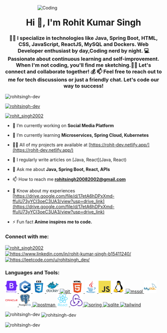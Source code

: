 <img align="right" alt="Coding" width="400" src="https://cdn.dribbble.com/users/416610/screenshots/4801105/coding_desk_flat_vector_ui_ux_design_illustration_motion_animation_gif2.gif">
<h1 align="center">Hi 👋, I'm Rohit Kumar Singh</h1>
<h3 align="center">👨‍💻 I specialize in technologies like Java, Spring Boot, HTML, CSS, JavaScript, ReactJS, MySQL and Dockers. Web Developer enthusiast by day,Coding nerd by night. 💻 Passionate about continuous learning and self-improvement. When I'm not coding, you'll find me sketching.🏋️‍♂ Let's connect and collaborate together! 💰 📫 Feel free to reach out to me for tech discussions or just a friendly chat. Let's code our way to success!</h3>

<p align="left"> <img src="https://komarev.com/ghpvc/?username=rohitsingh-dev&label=Profile%20views&color=0e75b6&style=flat" alt="rohitsingh-dev" /> </p>

<p align="left"> <a href="https://github.com/ryo-ma/github-profile-trophy"><img src="https://github-profile-trophy.vercel.app/?username=rohitsingh-dev" alt="rohitsingh-dev" /></a> </p>

<p align="left"> <a href="https://twitter.com/rohit_singh2002" target="blank"><img src="https://img.shields.io/twitter/follow/rohit_singh2002?logo=twitter&style=for-the-badge" alt="rohit_singh2002" /></a> </p>

- 🔭 I’m currently working on **Social Media Platform**

- 🌱 I’m currently learning **Microservices, Spring Cloud, Kubernetes**

- 👨‍💻 All of my projects are available at [https://rohit-dev.netlify.app/](https://rohit-dev.netlify.app/)

- 📝 I regularly write articles on [Java, React](Java, React)

- 💬 Ask me about **Java, Spring Boot, React, APIs**

- 📫 How to reach me **rohitsingh20082002@gmail.com**

- 📄 Know about my experiences [https://drive.google.com/file/d/17etA6hDPxXmd-ffuIU73yYCI3oeC3UA3/view?usp=drive_link](https://drive.google.com/file/d/17etA6hDPxXmd-ffuIU73yYCI3oeC3UA3/view?usp=drive_link)

- ⚡ Fun fact **Anime inspires me to code.**

<h3 align="left">Connect with me:</h3>
<p align="left">
<a href="https://twitter.com/rohit_singh2002" target="blank"><img align="center" src="https://raw.githubusercontent.com/rahuldkjain/github-profile-readme-generator/master/src/images/icons/Social/twitter.svg" alt="rohit_singh2002" height="30" width="40" /></a>
<a href="https://linkedin.com/in/https://www.linkedin.com/in/rohit-kumar-singh-b15411240/" target="blank"><img align="center" src="https://raw.githubusercontent.com/rahuldkjain/github-profile-readme-generator/master/src/images/icons/Social/linked-in-alt.svg" alt="https://www.linkedin.com/in/rohit-kumar-singh-b15411240/" height="30" width="40" /></a>
<a href="https://www.leetcode.com/https://leetcode.com/u/rohitsingh_dev/" target="blank"><img align="center" src="https://raw.githubusercontent.com/rahuldkjain/github-profile-readme-generator/master/src/images/icons/Social/leet-code.svg" alt="https://leetcode.com/u/rohitsingh_dev/" height="30" width="40" /></a>
</p>

<h3 align="left">Languages and Tools:</h3>
<p align="left"> <a href="https://getbootstrap.com" target="_blank" rel="noreferrer"> <img src="https://raw.githubusercontent.com/devicons/devicon/master/icons/bootstrap/bootstrap-plain-wordmark.svg" alt="bootstrap" width="40" height="40"/> </a> <a href="https://www.w3schools.com/cpp/" target="_blank" rel="noreferrer"> <img src="https://raw.githubusercontent.com/devicons/devicon/master/icons/cplusplus/cplusplus-original.svg" alt="cplusplus" width="40" height="40"/> </a> <a href="https://www.w3schools.com/css/" target="_blank" rel="noreferrer"> <img src="https://raw.githubusercontent.com/devicons/devicon/master/icons/css3/css3-original-wordmark.svg" alt="css3" width="40" height="40"/> </a> <a href="https://www.docker.com/" target="_blank" rel="noreferrer"> <img src="https://raw.githubusercontent.com/devicons/devicon/master/icons/docker/docker-original-wordmark.svg" alt="docker" width="40" height="40"/> </a> <a href="https://git-scm.com/" target="_blank" rel="noreferrer"> <img src="https://www.vectorlogo.zone/logos/git-scm/git-scm-icon.svg" alt="git" width="40" height="40"/> </a> <a href="https://www.w3.org/html/" target="_blank" rel="noreferrer"> <img src="https://raw.githubusercontent.com/devicons/devicon/master/icons/html5/html5-original-wordmark.svg" alt="html5" width="40" height="40"/> </a> <a href="https://www.java.com" target="_blank" rel="noreferrer"> <img src="https://raw.githubusercontent.com/devicons/devicon/master/icons/java/java-original.svg" alt="java" width="40" height="40"/> </a> <a href="https://developer.mozilla.org/en-US/docs/Web/JavaScript" target="_blank" rel="noreferrer"> <img src="https://raw.githubusercontent.com/devicons/devicon/master/icons/javascript/javascript-original.svg" alt="javascript" width="40" height="40"/> </a> <a href="https://www.linux.org/" target="_blank" rel="noreferrer"> <img src="https://raw.githubusercontent.com/devicons/devicon/master/icons/linux/linux-original.svg" alt="linux" width="40" height="40"/> </a> <a href="https://www.microsoft.com/en-us/sql-server" target="_blank" rel="noreferrer"> <img src="https://www.svgrepo.com/show/303229/microsoft-sql-server-logo.svg" alt="mssql" width="40" height="40"/> </a> <a href="https://www.mysql.com/" target="_blank" rel="noreferrer"> <img src="https://raw.githubusercontent.com/devicons/devicon/master/icons/mysql/mysql-original-wordmark.svg" alt="mysql" width="40" height="40"/> </a> <a href="https://www.oracle.com/" target="_blank" rel="noreferrer"> <img src="https://raw.githubusercontent.com/devicons/devicon/master/icons/oracle/oracle-original.svg" alt="oracle" width="40" height="40"/> </a> <a href="https://www.postgresql.org" target="_blank" rel="noreferrer"> <img src="https://raw.githubusercontent.com/devicons/devicon/master/icons/postgresql/postgresql-original-wordmark.svg" alt="postgresql" width="40" height="40"/> </a> <a href="https://postman.com" target="_blank" rel="noreferrer"> <img src="https://www.vectorlogo.zone/logos/getpostman/getpostman-icon.svg" alt="postman" width="40" height="40"/> </a> <a href="https://reactjs.org/" target="_blank" rel="noreferrer"> <img src="https://raw.githubusercontent.com/devicons/devicon/master/icons/react/react-original-wordmark.svg" alt="react" width="40" height="40"/> </a> <a href="https://redux.js.org" target="_blank" rel="noreferrer"> <img src="https://raw.githubusercontent.com/devicons/devicon/master/icons/redux/redux-original.svg" alt="redux" width="40" height="40"/> </a> <a href="https://spring.io/" target="_blank" rel="noreferrer"> <img src="https://www.vectorlogo.zone/logos/springio/springio-icon.svg" alt="spring" width="40" height="40"/> </a> <a href="https://www.sqlite.org/" target="_blank" rel="noreferrer"> <img src="https://www.vectorlogo.zone/logos/sqlite/sqlite-icon.svg" alt="sqlite" width="40" height="40"/> </a> <a href="https://tailwindcss.com/" target="_blank" rel="noreferrer"> <img src="https://www.vectorlogo.zone/logos/tailwindcss/tailwindcss-icon.svg" alt="tailwind" width="40" height="40"/> </a> </p>

<p><img align="left" src="https://github-readme-stats.vercel.app/api/top-langs?username=rohitsingh-dev&show_icons=true&locale=en&layout=compact" alt="rohitsingh-dev" /></p>

<p>&nbsp;<img align="center" src="https://github-readme-stats.vercel.app/api?username=rohitsingh-dev&show_icons=true&locale=en" alt="rohitsingh-dev" /></p>

<p><img align="center" src="https://github-readme-streak-stats.herokuapp.com/?user=rohitsingh-dev&" alt="rohitsingh-dev" /></p>

